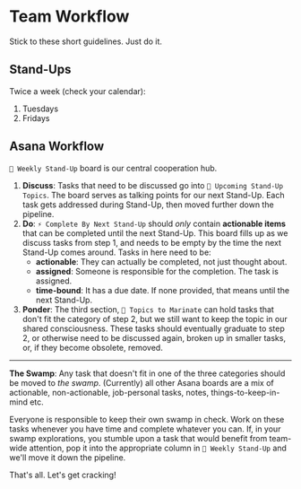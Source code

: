 # Team Workflow

Stick to these short guidelines. Just do it.

## Stand-Ups

Twice a week (check your calendar):

1. Tuesdays
2. Fridays

## Asana Workflow

`🚀 Weekly Stand-Up` board is our central cooperation hub.

1. **Discuss**: Tasks that need to be discussed go into `📆 Upcoming Stand-Up Topics`. The board serves as talking points for our next Stand-Up. Each task gets addressed during Stand-Up, then moved further down the pipeline.
2. **Do**: `⚡️ Complete By Next Stand-Up` should _only_ contain **actionable items** that can be completed until the next Stand-Up. This board fills up as we discuss tasks from step 1, and needs to be empty by the time the next Stand-Up comes around. Tasks in here need to be:
    - **actionable**: They can actually be completed, not just thought about.
    - **assigned**: Someone is responsible for the completion. The task is assigned.
    - **time-bound**: It has a due date. If none provided, that means until the next Stand-Up.
3. **Ponder**: The third section, `🍶 Topics to Marinate` can hold tasks that don't fit the category of step 2, but we still want to keep the topic in our shared consciousness. These tasks should eventually graduate to step 2, or otherwise need to be discussed again, broken up in smaller tasks, or, if they become obsolete, removed.

---

**The Swamp**: Any task that doesn't fit in one of the three categories should be moved to _the swamp_. (Currently) all other Asana boards are a mix of actionable, non-actionable, job-personal tasks, notes, things-to-keep-in-mind etc.

Everyone is responsible to keep their own swamp in check. Work on these tasks whenever you have time and complete whatever you can. If, in your swamp explorations, you stumble upon a task that would benefit from team-wide attention, pop it into the appropriate column in `🚀 Weekly Stand-Up` and we'll move it down the pipeline.

That's all. Let's get cracking!